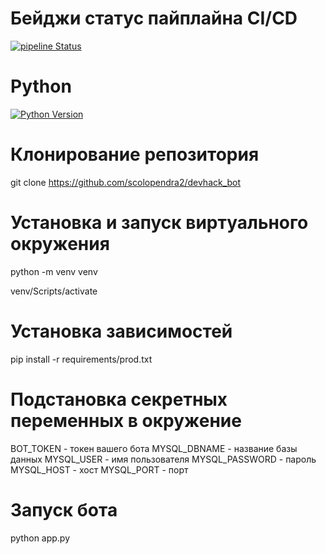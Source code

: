# Бейджи статус пайплайна CI/CD
[![pipeline Status](https://github.com/scolopendra2/devhack_bot/actions/workflows/main.yml/badge.svg)](https://github.com/scolopendra2/dgtu_bot/actions/workflows/main.yml)

# Python
[![Python Version](https://img.shields.io/badge/Python-3.10-blue)](https://www.python.org/downloads/release/python-3100/)

# Клонирование репозитория
git clone https://github.com/scolopendra2/devhack_bot

# Установка и запуск виртуального окружения
python -m venv venv

venv/Scripts/activate

# Установка зависимостей
pip install -r requirements/prod.txt

# Подстановка секретных переменных в окружение
BOT_TOKEN - токен вашего бота
MYSQL_DBNAME - название базы данных
MYSQL_USER - имя пользователя
MYSQL_PASSWORD - пароль
MYSQL_HOST - хост
MYSQL_PORT - порт

# Запуск бота
python app.py